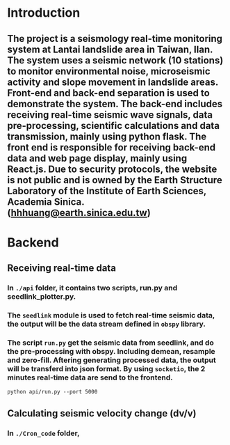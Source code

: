 # Introduction
## The project is a seismology real-time monitoring system at Lantai landslide area in Taiwan, Ilan. The system uses a seismic network (10 stations) to monitor environmental noise, microseismic activity and slope movement in landslide areas. Front-end and back-end separation is used to demonstrate the system. The back-end includes receiving real-time seismic wave signals, data pre-processing, scientific calculations and data transmission, mainly using python flask. The front end is responsible for receiving back-end data and web page display, mainly using React.js. Due to security protocols, the website is not public and is owned by the Earth Structure Laboratory of the Institute of Earth Sciences, Academia Sinica. (hhhuang@earth.sinica.edu.tw)

# Backend
## Receiving real-time data
### In `./api` folder, it contains two scripts, run.py and seedlink_plotter.py.
### The `seedlink` module is used to fetch real-time seismic data, the output will be the data stream defined in `obspy` library.
### The script `run.py` get the seismic data from seedlink, and do the pre-processing with obspy. Including demean, resample and zero-fill. Aftering generating processed data, the output will be transferd into json format. By using `socketio`, the 2 minutes real-time data are send to the frontend.
```
python api/run.py --port 5000
```
## Calculating seismic velocity change (dv/v)
### In `./Cron_code` folder,
